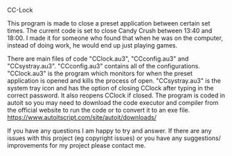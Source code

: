 CC-Lock

This program is made to close a preset application between certain set times. The current code is set to close Candy Crush between 13:40 and 18:00.
I made it for someone who found that when he was on the computer, instead of doing work, he would end up just playing games.

There are main files of code "CClock.au3", "CCconfig.au3" and "CCsystray.au3".
"CCconfig.au3" contains all of the configurations.
"CClock.au3" is the program which monitors for when the preset application is opened and kills the process of open.
"CCsystray.au3" is the system tray icon and has the option of closing CClock after typing in the correct password. It also reopens CClock if closed.
The program is coded in autoit so you may need to download the code executor and compiler from the official website to run the code or to convert it to an exe file. https://www.autoitscript.com/site/autoit/downloads/

If you have any questions I am happy to try and answer.
If there are any issues with this project (eg copyright issues) or you have any suggestions/ improvements for my project please contact me.
